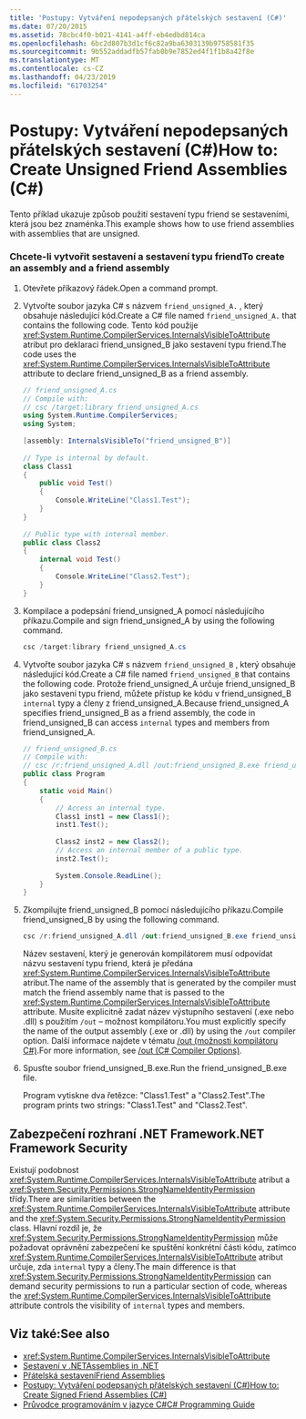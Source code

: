 ```yaml
---
title: 'Postupy: Vytváření nepodepsaných přátelských sestavení (C#)'
ms.date: 07/20/2015
ms.assetid: 78cbc4f0-b021-4141-a4ff-eb4edbd814ca
ms.openlocfilehash: 6bc2d807b3d1cf6c82a9ba6303139b9758581f35
ms.sourcegitcommit: 9b552addadfb57fab0b9e7852ed4f1f1b8a42f8e
ms.translationtype: MT
ms.contentlocale: cs-CZ
ms.lasthandoff: 04/23/2019
ms.locfileid: "61703254"
---
```

# <a name="how-to-create-unsigned-friend-assemblies-c"></a><span data-ttu-id="2ca6b-102">Postupy: Vytváření nepodepsaných přátelských sestavení (C#)</span><span class="sxs-lookup"><span data-stu-id="2ca6b-102">How to: Create Unsigned Friend Assemblies (C#)</span></span>
<span data-ttu-id="2ca6b-103">Tento příklad ukazuje způsob použití sestavení typu friend se sestaveními, která jsou bez znaménka.</span><span class="sxs-lookup"><span data-stu-id="2ca6b-103">This example shows how to use friend assemblies with assemblies that are unsigned.</span></span>  
  
### <a name="to-create-an-assembly-and-a-friend-assembly"></a><span data-ttu-id="2ca6b-104">Chcete-li vytvořit sestavení a sestavení typu friend</span><span class="sxs-lookup"><span data-stu-id="2ca6b-104">To create an assembly and a friend assembly</span></span>  
  
1. <span data-ttu-id="2ca6b-105">Otevřete příkazový řádek.</span><span class="sxs-lookup"><span data-stu-id="2ca6b-105">Open a command prompt.</span></span>  
  
2. <span data-ttu-id="2ca6b-106">Vytvořte soubor jazyka C# s názvem `friend_unsigned_A.` , který obsahuje následující kód.</span><span class="sxs-lookup"><span data-stu-id="2ca6b-106">Create a C# file named `friend_unsigned_A.` that contains the following code.</span></span> <span data-ttu-id="2ca6b-107">Tento kód použije <xref:System.Runtime.CompilerServices.InternalsVisibleToAttribute> atribut pro deklaraci friend_unsigned_B jako sestavení typu friend.</span><span class="sxs-lookup"><span data-stu-id="2ca6b-107">The code uses the <xref:System.Runtime.CompilerServices.InternalsVisibleToAttribute> attribute to declare friend_unsigned_B as a friend assembly.</span></span>  
  
    ```csharp  
    // friend_unsigned_A.cs  
    // Compile with:   
    // csc /target:library friend_unsigned_A.cs  
    using System.Runtime.CompilerServices;  
    using System;  
  
    [assembly: InternalsVisibleTo("friend_unsigned_B")]  
  
    // Type is internal by default.  
    class Class1  
    {  
        public void Test()  
        {  
            Console.WriteLine("Class1.Test");  
        }  
    }  
  
    // Public type with internal member.  
    public class Class2  
    {  
        internal void Test()  
        {  
            Console.WriteLine("Class2.Test");  
        }  
    }  
    ```  
  
3. <span data-ttu-id="2ca6b-108">Kompilace a podepsání friend_unsigned_A pomocí následujícího příkazu.</span><span class="sxs-lookup"><span data-stu-id="2ca6b-108">Compile and sign friend_unsigned_A by using the following command.</span></span>  
  
    ```csharp  
    csc /target:library friend_unsigned_A.cs  
    ```  
  
4. <span data-ttu-id="2ca6b-109">Vytvořte soubor jazyka C# s názvem `friend_unsigned_B` , který obsahuje následující kód.</span><span class="sxs-lookup"><span data-stu-id="2ca6b-109">Create a C# file named `friend_unsigned_B` that contains the following code.</span></span> <span data-ttu-id="2ca6b-110">Protože friend_unsigned_A určuje friend_unsigned_B jako sestavení typu friend, můžete přístup ke kódu v friend_unsigned_B `internal` typy a členy z friend_unsigned_A.</span><span class="sxs-lookup"><span data-stu-id="2ca6b-110">Because friend_unsigned_A specifies friend_unsigned_B as a friend assembly, the code in friend_unsigned_B can access `internal` types and members from friend_unsigned_A.</span></span>  
  
    ```csharp  
    // friend_unsigned_B.cs  
    // Compile with:   
    // csc /r:friend_unsigned_A.dll /out:friend_unsigned_B.exe friend_unsigned_B.cs  
    public class Program  
    {  
        static void Main()  
        {  
            // Access an internal type.  
            Class1 inst1 = new Class1();  
            inst1.Test();  
  
            Class2 inst2 = new Class2();  
            // Access an internal member of a public type.  
            inst2.Test();  
  
            System.Console.ReadLine();  
        }  
    }  
    ```  
  
5. <span data-ttu-id="2ca6b-111">Zkompilujte friend_unsigned_B pomocí následujícího příkazu.</span><span class="sxs-lookup"><span data-stu-id="2ca6b-111">Compile friend_unsigned_B by using the following command.</span></span>  
  
    ```csharp  
    csc /r:friend_unsigned_A.dll /out:friend_unsigned_B.exe friend_unsigned_B.cs  
    ```  
  
     <span data-ttu-id="2ca6b-112">Název sestavení, který je generován kompilátorem musí odpovídat názvu sestavení typu friend, která je předána <xref:System.Runtime.CompilerServices.InternalsVisibleToAttribute> atribut.</span><span class="sxs-lookup"><span data-stu-id="2ca6b-112">The name of the assembly that is generated by the compiler must match the friend assembly name that is passed to the <xref:System.Runtime.CompilerServices.InternalsVisibleToAttribute> attribute.</span></span> <span data-ttu-id="2ca6b-113">Musíte explicitně zadat název výstupního sestavení (.exe nebo .dll) s použitím `/out` – možnost kompilátoru.</span><span class="sxs-lookup"><span data-stu-id="2ca6b-113">You must explicitly specify the name of the output assembly (.exe or .dll) by using the `/out` compiler option.</span></span> <span data-ttu-id="2ca6b-114">Další informace najdete v tématu [/out (možnosti kompilátoru C#)](../../../../csharp/language-reference/compiler-options/out-compiler-option.md).</span><span class="sxs-lookup"><span data-stu-id="2ca6b-114">For more information, see [/out (C# Compiler Options)](../../../../csharp/language-reference/compiler-options/out-compiler-option.md).</span></span>  
  
6. <span data-ttu-id="2ca6b-115">Spusťte soubor friend_unsigned_B.exe.</span><span class="sxs-lookup"><span data-stu-id="2ca6b-115">Run the friend_unsigned_B.exe file.</span></span>  
  
     <span data-ttu-id="2ca6b-116">Program vytiskne dva řetězce: "Class1.Test" a "Class2.Test".</span><span class="sxs-lookup"><span data-stu-id="2ca6b-116">The program prints two strings: "Class1.Test" and "Class2.Test".</span></span>  
  
## <a name="net-framework-security"></a><span data-ttu-id="2ca6b-117">Zabezpečení rozhraní .NET Framework</span><span class="sxs-lookup"><span data-stu-id="2ca6b-117">.NET Framework Security</span></span>  
 <span data-ttu-id="2ca6b-118">Existují podobnost <xref:System.Runtime.CompilerServices.InternalsVisibleToAttribute> atribut a <xref:System.Security.Permissions.StrongNameIdentityPermission> třídy.</span><span class="sxs-lookup"><span data-stu-id="2ca6b-118">There are similarities between the <xref:System.Runtime.CompilerServices.InternalsVisibleToAttribute> attribute and the <xref:System.Security.Permissions.StrongNameIdentityPermission> class.</span></span> <span data-ttu-id="2ca6b-119">Hlavní rozdíl je, že <xref:System.Security.Permissions.StrongNameIdentityPermission> může požadovat oprávnění zabezpečení ke spuštění konkrétní části kódu, zatímco <xref:System.Runtime.CompilerServices.InternalsVisibleToAttribute> atribut určuje, zda `internal` typy a členy.</span><span class="sxs-lookup"><span data-stu-id="2ca6b-119">The main difference is that <xref:System.Security.Permissions.StrongNameIdentityPermission> can demand security permissions to run a particular section of code, whereas the <xref:System.Runtime.CompilerServices.InternalsVisibleToAttribute> attribute controls the visibility of `internal` types and members.</span></span>  
  
## <a name="see-also"></a><span data-ttu-id="2ca6b-120">Viz také:</span><span class="sxs-lookup"><span data-stu-id="2ca6b-120">See also</span></span>

- <xref:System.Runtime.CompilerServices.InternalsVisibleToAttribute>
- [<span data-ttu-id="2ca6b-121">Sestavení v .NET</span><span class="sxs-lookup"><span data-stu-id="2ca6b-121">Assemblies in .NET</span></span>](../../../../standard/assembly/index.md)
- [<span data-ttu-id="2ca6b-122">Přátelská sestavení</span><span class="sxs-lookup"><span data-stu-id="2ca6b-122">Friend Assemblies</span></span>](../../../../standard/assembly/friend-assemblies.md)
- [<span data-ttu-id="2ca6b-123">Postupy: Vytváření podepsaných přátelských sestavení (C#)</span><span class="sxs-lookup"><span data-stu-id="2ca6b-123">How to: Create Signed Friend Assemblies (C#)</span></span>](../../../../csharp/programming-guide/concepts/assemblies-gac/how-to-create-signed-friend-assemblies.md)
- [<span data-ttu-id="2ca6b-124">Průvodce programováním v jazyce C#</span><span class="sxs-lookup"><span data-stu-id="2ca6b-124">C# Programming Guide</span></span>](../../../../csharp/programming-guide/index.md)

